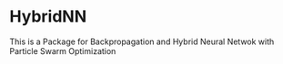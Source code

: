# HybridNN

This is a Package for Backpropagation and Hybrid Neural Netwok with Particle Swarm Optimization